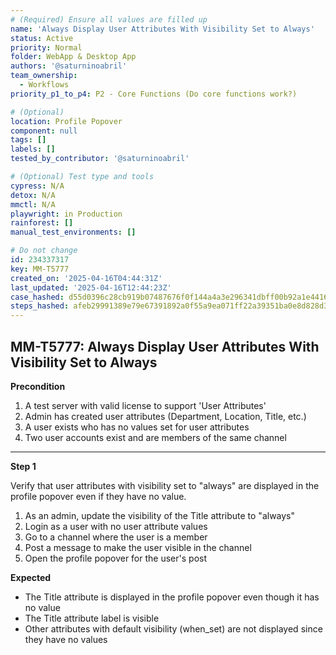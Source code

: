 ```yaml
---
# (Required) Ensure all values are filled up
name: 'Always Display User Attributes With Visibility Set to Always'
status: Active
priority: Normal
folder: WebApp & Desktop App
authors: '@saturninoabril'
team_ownership:
  - Workflows
priority_p1_to_p4: P2 - Core Functions (Do core functions work?)

# (Optional)
location: Profile Popover
component: null
tags: []
labels: []
tested_by_contributor: '@saturninoabril'

# (Optional) Test type and tools
cypress: N/A
detox: N/A
mmctl: N/A
playwright: in Production
rainforest: []
manual_test_environments: []

# Do not change
id: 234337317
key: MM-T5777
created_on: '2025-04-16T04:44:31Z'
last_updated: '2025-04-16T12:44:23Z'
case_hashed: d55d0396c28cb919b07487676f0f144a4a3e296341dbff00b92a1e4416185d267e564a238c324c018866a66ef02cb872
steps_hashed: afeb29991389e79e67391892a0f55a9ea071ff22a39351ba0e8d828d323513929814bd1c3e70a8d3235b074b44c158f2
---
```


<!-- (Auto-generated) Based on frontmatter's "key" and "name" -->

## MM-T5777: Always Display User Attributes With Visibility Set to Always

**Precondition**

1. A test server with valid license to support 'User Attributes'
2. Admin has created user attributes (Department, Location, Title, etc.)
3. A user exists who has no values set for user attributes
4. Two user accounts exist and are members of the same channel

---

**Step 1**

Verify that user attributes with visibility set to "always" are displayed in the profile popover even if they have no value.

1. As an admin, update the visibility of the Title attribute to "always"
2. Login as a user with no user attribute values
3. Go to a channel where the user is a member
4. Post a message to make the user visible in the channel
5. Open the profile popover for the user's post

**Expected**

- The Title attribute is displayed in the profile popover even though it has no value
- The Title attribute label is visible
- Other attributes with default visibility (when\_set) are not displayed since they have no values
